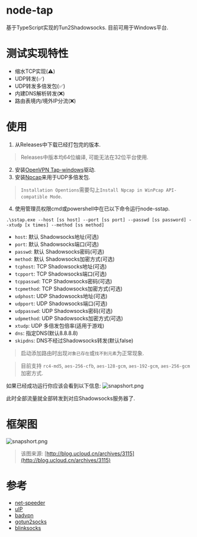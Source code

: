 # node-tap
基于TypeScript实现的Tun2Shadowsocks.
目前可用于Windows平台.

# 测试实现特性
* 缩水TCP实现(⚠️)
* UDP转发(✅)
* UDP转发多倍发包(✅)
* 内建DNS解析转发(❌)
* 路由表境内/境外IP分流(❌)

# 使用

1) 从Releases中下载已经打包完的版本.
> Releases中版本均64位编译, 可能无法在32位平台使用.
2) 安装[OpenVPN Tap-windows](https://swupdate.openvpn.org/community/releases/tap-windows-9.21.2.exe)驱动.
3) 安装[Npcap](https://nmap.org/npcap/)来用于UDP多倍发包.
> `Installation Opentions`需要勾上`Install Npcap in WinPcap API-compatible Mode`. 
4) 使用管理员权限cmd或powershell中在已以下命令运行node-sstap.
```
.\sstap.exe --host [ss host] --port [ss port] --passwd [ss password] --xtudp [x times] --method [ss method]
```

* `host`: 默认 Shadowsocks地址(可选)
* `port`: 默认 Shadowsocks端口(可选)
* `passwd`: 默认 Shadowsocks密码(可选)
* `method`: 默认 Shadowsocks加密方式(可选)
* `tcphost`: TCP Shadowsocks地址(可选)
* `tcpport`: TCP Shadowsocks端口(可选)
* `tcppasswd`: TCP Shadowsocks密码(可选)
* `tcpmethod`: TCP Shadowsocks加密方式(可选)
* `udphost`: UDP Shadowsocks地址(可选)
* `udpport`: UDP Shadowsocks端口(可选)
* `udppasswd`: UDP Shadowsocks密码(可选)
* `udpmethod`: UDP Shadowsocks加密方式(可选)
* `xtudp`: UDP 多倍发包倍率(适用于游戏)
* `dns`: 指定DNS(默认8.8.8.8)
* `skipdns`: DNS不经过Shadowsocks转发(默认false)

> 启动添加路由时出现`对象已存在`或`找不到元素`为正常现象.

> 目前支持 `rc4-md5`, `aes-256-cfb`, `aes-128-gcm`, `aes-192-gcm`, `aes-256-gcm` 加密方式.

如果已经成功运行你应该会看到以下信息:
![snapshort.png](https://i.loli.net/2018/03/31/5abf7da82d4d1.png)

此时全部流量就全部转发到对应Shadowsocks服务器了.

# 框架图
![snapshort.png](https://i.loli.net/2018/03/31/5abf8255372bd.png)
> 该图来源: [http://blog.ucloud.cn/archives/3115](http://blog.ucloud.cn/archives/3115)

# 参考
* [net-speeder](https://github.com/snooda/net-speeder)
* [uIP](https://en.wikipedia.org/wiki/UIP_(micro_IP))
* [badvpn](https://github.com/ambrop72/badvpn)
* [gotun2socks](https://github.com/yinghuocho/gotun2socks)
* [blinksocks](https://github.com/blinksocks/blinksocks)
